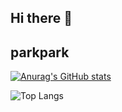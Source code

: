 ## Hi there 👋

## parkpark 

[![Anurag's GitHub stats](https://github-readme-stats.vercel.app/api?username=pss0204)](https://github.com/anuraghazra/github-readme-stats)


![Top Langs](https://github-readme-stats.vercel.app/api/top-langs/?username=pss0204&layout=compact)
